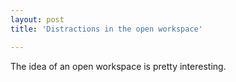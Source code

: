 ```yaml
---
layout: post
title: 'Distractions in the open workspace'

---
```


The idea of an open workspace is pretty interesting.
